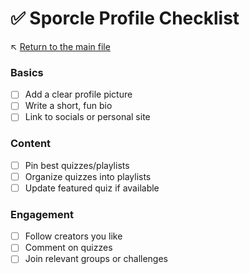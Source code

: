 # ✅ Sporcle Profile Checklist

↖️ [Return to the main file](../README.md)

### Basics
- [ ] Add a clear profile picture
- [ ] Write a short, fun bio
- [ ] Link to socials or personal site

### Content
- [ ] Pin best quizzes/playlists
- [ ] Organize quizzes into playlists
- [ ] Update featured quiz if available

### Engagement
- [ ] Follow creators you like
- [ ] Comment on quizzes
- [ ] Join relevant groups or challenges
